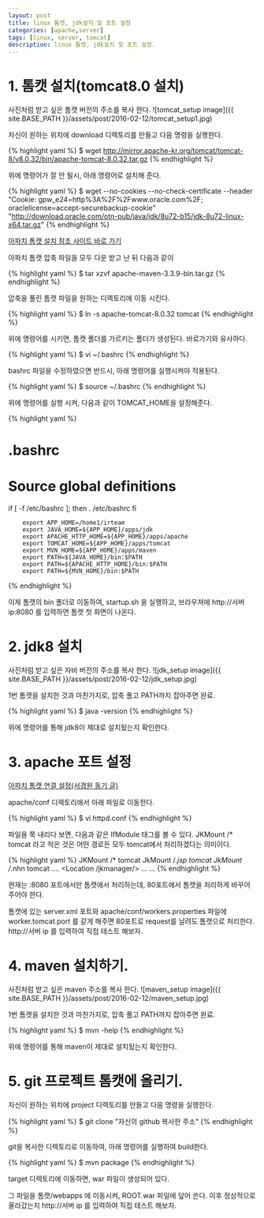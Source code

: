 ```yaml
---
layout: post
title: linux 톰캣, jdk설치 및 포트 설정
categories: [apache,server]
tags: [linux, server, tomcat]
description: linux 톰캣, jdk설치 및 포트 설정.
---
```


# 1. 톰캣 설치(tomcat8.0 설치)

사진처럼 받고 싶은 톰캣 버전의 주소를 복사 한다.
![tomcat_setup image]({{ site.BASE_PATH }}/assets/post/2016-02-12/tomcat_setup1.jpg)

자신이 원하는 위치에 download 디렉토리를 만들고 다음 명령을 실행한다.

{% highlight yaml %}
$ wget http://mirror.apache-kr.org/tomcat/tomcat-8/v8.0.32/bin/apache-tomcat-8.0.32.tar.gz
{% endhighlight %}

위에 명령어가 잘 안 될시, 아래 명령어로 설치해 준다.

{% highlight yaml %}
$ wget --no-cookies --no-check-certificate --header "Cookie: gpw_e24=http%3A%2F%2Fwww.oracle.com%2F; oraclelicense=accept-securebackup-cookie" "http://download.oracle.com/otn-pub/java/jdk/8u72-b15/jdk-8u72-linux-x64.tar.gz"
{% endhighlight %}

<a class="btn btn-default" href="http://tecadmin.net/install-java-8-on-centos-rhel-and-fedora/#">아파치 톰캣 설치 참조 사이트 바로 가기</a>

아파치 톰캣 압축 파일을 모두 다운 받고 난 뒤 다음과 같이

{% highlight yaml %}
$ tar xzvf apache-maven-3.3.9-bin.tar.gz
{% endhighlight %}

압축을 풀린 톰캣 파일을 원하는 디렉토리에 이동 시킨다.

{% highlight yaml %}
$ ln -s apache-tomcat-8.0.32 tomcat
{% endhighlight %}

위에 명령어를 시키면, 톰캣 폴더를 가르키는 폴더가 생성된다. 바로가기와 유사하다.

{% highlight yaml %}
$ vi ~/.bashrc
{% endhighlight %}

bashrc 파일을 수정하였으면 반드시, 아래 명령어를 실행시켜야 적용된다.

{% highlight yaml %}
$ source ~/.bashrc
{% endhighlight %}

위에 명령어를 실행 시켜, 다음과 같이 TOMCAT_HOME을 설정해준다.

{% highlight yaml %}
# .bashrc

# Source global definitions
if [ -f /etc/bashrc ]; then
        . /etc/bashrc
fi

	    export APP_HOME=/home1/irteam
        export JAVA_HOME=${APP_HOME}/apps/jdk
        export APACHE_HTTP_HOME=${APP_HOME}/apps/apache
        export TOMCAT_HOME=${APP_HOME}/apps/tomcat
        export MVN_HOME=${APP_HOME}/apps/maven
        export PATH=${JAVA_HOME}/bin:$PATH
        export PATH=${APACHE_HTTP_HOME}/bin:$PATH
        export PATH=${MVN_HOME}/bin:$PATH

{% endhighlight %}

이제 톰캣의 bin 폴더로 이동하여, startup.sh 을 실행하고, 브라우져에 http://서버 ip:8080 를 입력하면 톰캣 첫 화면이 나온다.


# 2. jdk8 설치

사진처럼 받고 싶은 자바 버전의 주소를 복사 한다.
![jdk_setup image]({{ site.BASE_PATH }}/assets/post/2016-02-12/jdk_setup.jpg)

1번 톰캣을 설치한 것과 마찬가지로, 압축 풀고 PATH까지 잡아주면 완료.

{% highlight yaml %}
$ java -version
{% endhighlight %}

위에 명령어를 통해 jdk8이 제대로 설치됬는지 확인한다.

# 3. apache 포트 설정

<a class="btn btn-default" href="http://nhnent.dooray.com/task/projects/%EC%84%9C%EB%8F%99%EC%A7%84-%ED%94%84%EB%A1%9C%EC%A0%9D%ED%8A%B8/3?filterStoreMode=true">아파치 톰캣 연결 설정(서경원 동기 글)</a>

apache/conf 디렉토리에서 아래 파일로 이동한다.

{% highlight yaml %}
$ vi httpd.conf
{% endhighlight %}

파일을 쭉 내리다 보면, 다음과 같은 IfModule 태그를 볼 수 있다.
JKMount /* tomcat 라고 적은 것은 어떤 경로든 모두 tomcat에서 처리하겠다는 의미이다.

{% highlight yaml %}
<IfModule mod_jk.c>
JKMount /* tomcat
JkMount /*.jsp tomcat
JkMount /*.nhn tomcat
....
    <Location /jkmanager/>
    ...
    </Location>
...
</IfModule>
{% endhighlight %}

현재는 :8080 포트에서만 톰캣에서 처리하는데, 80포트에서 톰캣을 처리하게 바꾸어주어야 한다.

톰캣에 있는 server.xml 포트와 apache/conf/workers.properties 파일에 worker.tomcat.port 를 같게 해주면 80포트로 request를 날려도 톰캣으로 처리한다.
http://서버 ip 를 입력하여 직접 테스트 해보자.

# 4. maven 설치하기.

사진처럼 받고 싶은 maven 주소를 복사 한다.
![maven_setup image]({{ site.BASE_PATH }}/assets/post/2016-02-12/maven_setup.jpg)

1번 톰캣을 설치한 것과 마찬가지로, 압축 풀고 PATH까지 잡아주면 완료.

{% highlight yaml %}
$ mvn -help
{% endhighlight %}

위에 명령어를 통해 maven이 제대로 설치됬는지 확인한다.


# 5. git 프로젝트 톰캣에 올리기.

자신이 원하는 위치에 project 디렉토리를 만들고 다음 명령을 실행한다.

{% highlight yaml %}
$ git clone "자신의 github 복사한 주소"
{% endhighlight %}

git을 복사한 디렉토리로 이동하여, 아래 명령어를 실행하여 build한다.

{% highlight yaml %}
$ mvn package
{% endhighlight %}

target 디렉토리에 이동하면, war 파일이 생성되어 있다.

그 파일을 톰캣/webapps 에 이동시켜, ROOT.war 파일에 덮어 쓴다.
이후 정상적으로 올라갔는지 http://서버 ip 를 입력하여 직접 테스트 해보자.